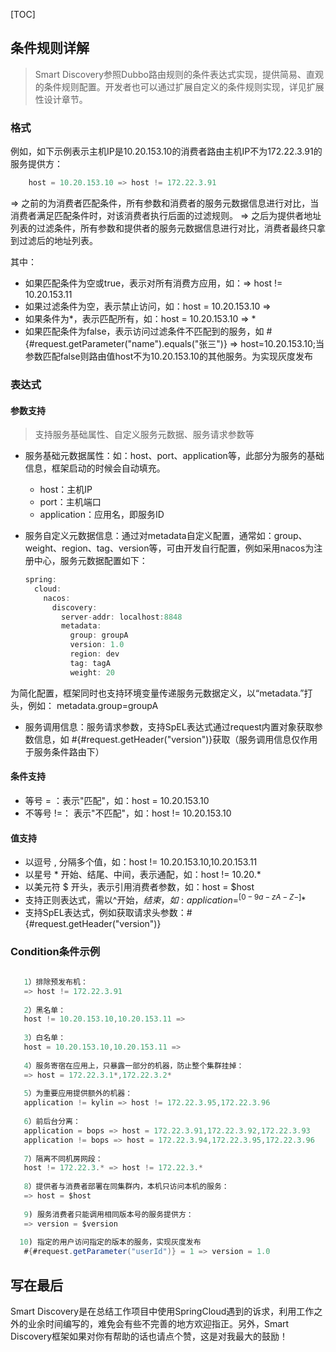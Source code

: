 ﻿[TOC]

## 条件规则详解

> Smart Discovery参照Dubbo路由规则的条件表达式实现，提供简易、直观的条件规则配置。开发者也可以通过扩展自定义的条件规则实现，详见扩展性设计章节。



### 格式

例如，如下示例表示主机IP是10.20.153.10的消费者路由主机IP不为172.22.3.91的服务提供方：

```java
    host = 10.20.153.10 => host != 172.22.3.91
```

   => 之前的为消费者匹配条件，所有参数和消费者的服务元数据信息进行对比，当消费者满足匹配条件时，对该消费者执行后面的过滤规则。
   => 之后为提供者地址列表的过滤条件，所有参数和提供者的服务元数据信息进行对比，消费者最终只拿到过滤后的地址列表。

其中：

- 如果匹配条件为空或true，表示对所有消费方应用，如：=> host != 10.20.153.11
- 如果过滤条件为空，表示禁止访问，如：host = 10.20.153.10 =>
- 如果条件为*，表示匹配所有，如：host = 10.20.153.10 => *
- 如果匹配条件为false，表示访问过滤条件不匹配到的服务，如 #{#request.getParameter("name").equals("张三")} => host=10.20.153.10;当参数匹配false则路由值host不为10.20.153.10的其他服务。为实现灰度发布

### 表达式

#### 参数支持

> 支持服务基础属性、自定义服务元数据、服务请求参数等

- 服务基础元数据属性：如：host、port、application等，此部分为服务的基础信息，框架启动的时候会自动填充。
  - host：主机IP
  - port：主机端口 
  - application：应用名，即服务ID

- 服务自定义元数据信息：通过对metadata自定义配置，通常如：group、weight、region、tag、version等，可由开发自行配置，例如采用nacos为注册中心，服务元数据配置如下：

  ```java
  spring:
    cloud:
      nacos:
        discovery:
          server-addr: localhost:8848
          metadata:
            group: groupA
            version: 1.0
            region: dev
            tag: tagA
            weight: 20
  ```

为简化配置，框架同时也支持环境变量传递服务元数据定义，以“metadata.”打头，例如： metadata.group=groupA

- 服务调用信息：服务请求参数，支持SpEL表达式通过request内置对象获取参数信息，如 #{#request.getHeader("version")}获取（服务调用信息仅作用于服务条件路由下）

#### 条件支持

- 等号 = ：表示"匹配"，如：host = 10.20.153.10
- 不等号 !=： 表示"不匹配"，如：host != 10.20.153.10

#### 值支持

- 以逗号 , 分隔多个值，如：host != 10.20.153.10,10.20.153.11
- 以星号 * 开始、结尾、中间，表示通配，如：host != 10.20.* 
- 以美元符 $ 开头，表示引用消费者参数，如：host = $host
- 支持正则表达式，需以^开始，$结束，如:application=^[0-9a-zA-Z-]*$
- 支持SpEL表达式，例如获取请求头参数：#{#request.getHeader("version")}

### Condition条件示例

```java
   
   1）排除预发布机：
   => host != 172.22.3.91
   
   2）黑名单：
   host != 10.20.153.10,10.20.153.11 =>
   
   3）白名单：
   host = 10.20.153.10,10.20.153.11 =>
   
   4）服务寄宿在应用上，只暴露一部分的机器，防止整个集群挂掉：
   => host = 172.22.3.1*,172.22.3.2*
   
   5）为重要应用提供额外的机器：
   application != kylin => host != 172.22.3.95,172.22.3.96
   
   6）前后台分离：
   application = bops => host = 172.22.3.91,172.22.3.92,172.22.3.93
   application != bops => host = 172.22.3.94,172.22.3.95,172.22.3.96
   
   7）隔离不同机房网段：
   host != 172.22.3.* => host != 172.22.3.*
   
   8）提供者与消费者部署在同集群内，本机只访问本机的服务：
   => host = $host
      
   9) 服务消费者只能调用相同版本号的服务提供方：
   => version = $version
      
  10) 指定的用户访问指定的版本的服务，实现灰度发布
   #{#request.getParameter("userId")} = 1 => version = 1.0
```

## 写在最后
Smart Discovery是在总结工作项目中使用SpringCloud遇到的诉求，利用工作之外的业余时间编写的，难免会有些不完善的地方欢迎指正。另外，Smart Discovery框架如果对你有帮助的话也请点个赞，这是对我最大的鼓励！